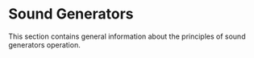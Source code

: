 # Sound Generators

This section contains general information about the principles of sound generators operation.

